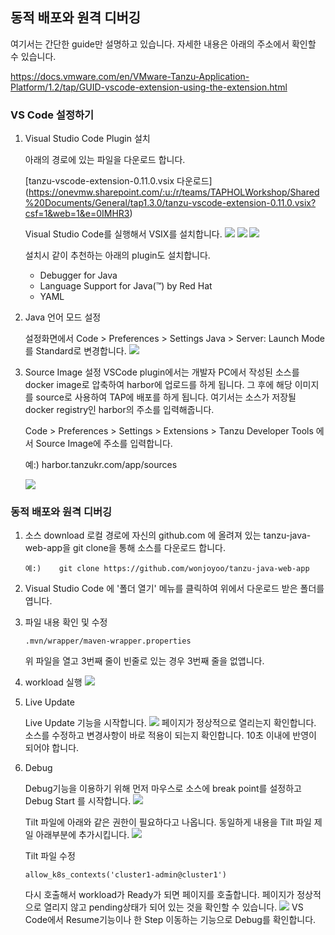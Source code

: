 ## 동적 배포와 원격 디버깅
여기서는 간단한 guide만 설명하고 있습니다. 자세한 내용은 아래의 주소에서 확인할 수 있습니다.

https://docs.vmware.com/en/VMware-Tanzu-Application-Platform/1.2/tap/GUID-vscode-extension-using-the-extension.html


### VS Code 설정하기

1. Visual Studio Code Plugin 설치

    아래의 경로에 있는 파일을 다운로드 합니다.

    [tanzu-vscode-extension-0.11.0.vsix 다운로드]
(https://onevmw.sharepoint.com/:u:/r/teams/TAPHOLWorkshop/Shared%20Documents/General/tap1.3.0/tanzu-vscode-extension-0.11.0.vsix?csf=1&web=1&e=0IMHR3)

    Visual Studio Code를 실행해서 VSIX를 설치합니다.
    ![](./images/vs1.png)
    ![](./images/vs2.png)
    ![](./images/vs3.png)

    설치시 같이 추천하는 아래의 plugin도 설치합니다.
    - Debugger for Java
    - Language Support for Java(™) by Red Hat
    - YAML
    
2. Java 언어 모드 설정
    
    설정화면에서 
    Code > Preferences > Settings Java > Server: Launch Mode 를 Standard로 변경합니다.
    ![](./images/images-vscode-install4.png)

3. Source Image 설정
    VSCode plugin에서는 개발자 PC에서 작성된 소스를 docker image로 압축하여 harbor에 업로드를 하게 됩니다. 그 후에 해당 이미지를 source로 사용하여 TAP에 배포를 하게 됩니다.
    여기서는 소스가 저장될 docker registry인 harbor의 주소를 입력해줍니다.
    
    Code > Preferences > Settings > Extensions > Tanzu Developer Tools 에서 Source Image에 주소를 입력합니다.

    예:) harbor.tanzukr.com/app/sources

    ![](./images/vs4.png)


### 동적 배포와 원격 디버깅
1. 소스 download
    로컬 경로에 자신의 github.com 에 올려져 있는 tanzu-java-web-app을 git clone을 통해 소스를 다운로드 합니다.
    ```
    예:)    git clone https://github.com/wonjoyoo/tanzu-java-web-app
    ```
2. Visual Studio Code 에 '폴더 열기' 메뉴를 클릭하여 위에서 다운로드 받은 폴더를 엽니다.
3. 파일 내용 확인 및 수정
    ```
    .mvn/wrapper/maven-wrapper.properties
    ```
    위 파일을 열고 3번째 줄이 빈줄로 있는 경우 3번째 줄을 없앱니다.

3. workload 실행
    ![](./images/workload1.png)

4. Live Update

    Live Update 기능을 시작합니다.
        ![](./images/liveupdate1.png)
    페이지가 정상적으로 열리는지 확인합니다.
    소스를 수정하고 변경사항이 바로 적용이 되는지 확인합니다. 10초 이내에 반영이 되어야 합니다.

3. Debug

    Debug기능을 이용하기 위해 먼저 마우스로 소스에 break point를 설정하고 Debug Start 를 시작합니다.
    ![](./images/debug.png)

    Tilt 파일에 아래와 같은 권한이 필요하다고 나옵니다. 동일하게 내용을 Tilt 파일 제일 아래부분에 추가시킵니다.
    ![](./images/debug_tilt.png)

    Tilt 파일 수정
    ```
    allow_k8s_contexts('cluster1-admin@cluster1')
    ```
    
    다시 호출해서 workload가 Ready가 되면 페이지를 호출합니다. 페이지가 정상적으로 열리지 않고 pending상태가 되어 있는 것을 확인할 수 있습니다.
    ![](./images/debug1.png)
    VS Code에서 Resume기능이나 한 Step 이동하는 기능으로 Debug를 확인합니다.
    
    

